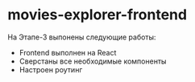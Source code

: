# movies-explorer-frontend
На Этапе-3 выпонены следующие работы:
- Frontend выполнен на React
- Сверстаны все необходимые компоненты
- Настроен роутинг